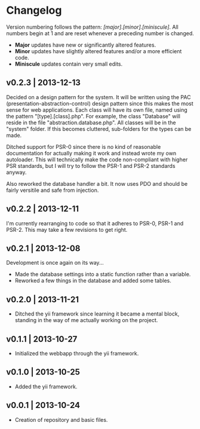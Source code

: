 Changelog
=========

Version numbering follows the pattern: *[major].[minor].[miniscule]*. All numbers begin at 1 and are reset whenever a preceding number is changed.

* **Major** updates have new or significantly altered features.
* **Minor** updates have slightly altered features and/or a more efficient code.
* **Miniscule** updates contain very small edits.


v0.2.3 | 2013-12-13
-------------------

Decided on a design pattern for the system. It will be written using the PAC (presentation-abstraction-control) design pattern since this makes the most sense for web applications. Each class will have its own file, named using the pattern "[type].[class].php". For example, the class "Database" will reside in the file "abstraction.database.php". All classes will be in the "system" folder. If this becomes cluttered, sub-folders for the types can be made.

Ditched support for PSR-0 since there is no kind of reasonable documentation for actually making it work and instead wrote my own autoloader. This will technically make the code non-compliant with higher PSR standards, but I will try to follow the PSR-1 and PSR-2 standards anyway.

Also reworked the database handler a bit. It now uses PDO and should be fairly versitile and safe from injection.


v0.2.2 | 2013-12-11
-------------------

I'm currently rearranging to code so that it adheres to PSR-0, PSR-1 and PSR-2. This may take a few revisions to get right.


v0.2.1 | 2013-12-08
-------------------

Development is once again on its way...

* Made the database settings into a static function rather than a variable.
* Reworked a few things in the database and added some tables.


v0.2.0 | 2013-11-21
-------------------

- Ditched the yii framework since learning it became a mental block, standing in the way of me actually working on the project.


v0.1.1 | 2013-10-27
-------------------

* Initialized the webbapp through the yii framework.


v0.1.0 | 2013-10-25
-------------------

+ Added the yii framework.


v0.0.1 | 2013-10-24
-------------------

* Creation of repository and basic files.